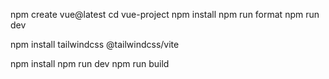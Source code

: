 npm create vue@latest
cd vue-project
  npm install
  npm run format
  npm run dev

npm install tailwindcss @tailwindcss/vite



npm install
npm run dev
npm run build